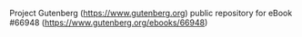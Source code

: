 Project Gutenberg (https://www.gutenberg.org) public repository for
eBook #66948 (https://www.gutenberg.org/ebooks/66948)
